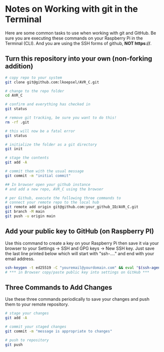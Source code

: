# Notes on Working with git in the Terminal
 
Here are some common tasks to use when working with git and GitHub. Be sure you are executing these commands on your Raspberry Pi in the Terminal (CLI). And you are using the SSH forms of github, **NOT https://**.

## Turn this repository into your own (non-forking addition)
```bash
# copy repo to your system
git clone git@github.com:lkoepsel/AVR_C.git

# change to the repo folder
cd AVR_C

# confirm and everything has checked in
git status

# remove git tracking, be sure you want to do this!
rm -rf .git

# this will now be a fatal error
git status

# initialize the folder as a git directory
git init

# stage the contents
git add -A

# commit them with the usual message
git commit -m "initial commit"

## In browser open your github instance 
# and add a new repo, AVR_C using the browser

# per Github, execute the following three commands to
# connect your remote repo to the local hub
git remote add origin git@github.com:your_github_ID/AVR_C.git
git branch -M main
git push -u origin main
```

## Add your public key to GitHub (on Raspberry PI)
Use this command to create a key on your Raspberry Pi then save it via your browser to your Settings -> SSH and GPG keys -> New SSH key. Just save the last line printed below which will start with "ssh-...." and end with your email address.

```bash
ssh-keygen -t ed25519 -C "youremail@yourdomain.com" && eval "$(ssh-agent -s)" && ssh-add ~/.ssh/id_ed25519 && cat ~/.ssh/id_ed25519.pub
# *** in Browser copy/paste public key into settings on GitHub ***
```

## Three Commands to Add Changes
Use these three commands periodically to save your changes and push them to your remote repository. 
```bash
# stage your changes
git add -A

# commit your staged changes
git commit -m "message is appropriate to changes"

# push to repository
git push
```
